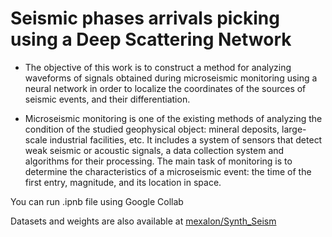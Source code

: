 # Seismic phases arrivals picking using a Deep Scattering Network
* The objective of this work is to construct a method for analyzing waveforms of signals obtained during microseismic monitoring using a neural network in order to localize the coordinates of the sources of seismic events, and their differentiation.

* Microseismic monitoring is one of the existing methods of analyzing the condition of the studied geophysical object: mineral deposits, large-scale industrial facilities, etc. It includes a system of sensors that detect weak seismic or acoustic signals, a data collection system and algorithms for their processing. The main task of monitoring is to determine the characteristics of a microseismic event: the time of the first entry, magnitude, and its location in space.

You can run .ipnb file using Google Collab

Datasets and weights are also available at [mexalon/Synth_Seism](https://huggingface.co/datasets/mexalon/Synth_Seism)

